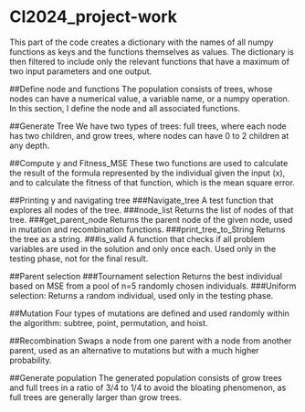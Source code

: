 # CI2024_project-work
This part of the code creates a dictionary with the names of all numpy functions as keys and the functions themselves as values. The dictionary is then filtered to include only the relevant functions that have a maximum of two input parameters and one output.

##Define node and functions
The population consists of trees, whose nodes can have a numerical value, a variable name, or a numpy operation. In this section, I define the node and all associated functions.

##Generate Tree
We have two types of trees: full trees, where each node has two children, and grow trees, where nodes can have 0 to 2 children at any depth.

##Compute y and Fitness_MSE
These two functions are used to calculate the result of the formula represented by the individual given the input (x), and to calculate the fitness of that function, which is the mean square error.

##Printing y and navigating tree
###Navigate_tree
A test function that explores all nodes of the tree.
###node_list
Returns the list of nodes of that tree.
###get_parent_node
Returns the parent node of the given node, used in mutation and recombination functions.
###print_tree_to_String
Returns the tree as a string.
###is_valid
A function that checks if all problem variables are used in the solution and only once each. Used only in the testing phase, not for the final result.

##Parent selection
###Tournament selection
Returns the best individual based on MSE from a pool of n=5 randomly chosen individuals.
###Uniform selection:
Returns a random individual, used only in the testing phase.

##Mutation
Four types of mutations are defined and used randomly within the algorithm: subtree, point, permutation, and hoist.

##Recombination
Swaps a node from one parent with a node from another parent, used as an alternative to mutations but with a much higher probability.

##Generate population
The generated population consists of grow trees and full trees in a ratio of 3/4 to 1/4 to avoid the bloating phenomenon, as full trees are generally larger than grow trees.

